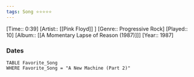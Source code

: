 ```yaml
---
tags: Song ⭐⭐⭐⭐⭐ 
---
```

[Time:: 0:39]
[Artist:: [[Pink Floyd]] ]
[Genre:: Progressive Rock]
[Played:: 10]
[Album:: [[A Momentary Lapse of Reason (1987)]]]
[Year:: 1987]
### Dates
````dataview
TABLE Favorite_Song
WHERE Favorite_Song = "A New Machine (Part 2)"
````